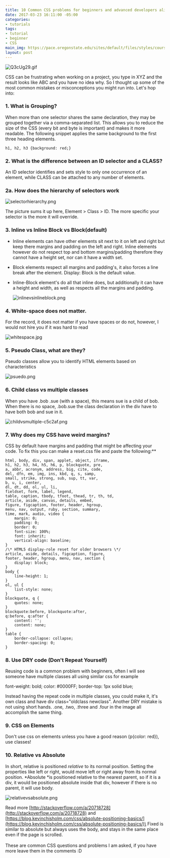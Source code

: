 ```yaml
---
title: 10 Common CSS problems for beginners and advanced developers alike
date: 2017-03-23 16:11:00 -05:00
categories:
- tutorials
tags:
- tutorial
- beginner
- CSS
main_img: https://pace.oregonstate.edu/sites/default/files/styles/course_banner_large/public/images/course/cover/pace-oregon-state-html-css-coding-web-design.jpg?itok=tNEZncCn
layout: post
---
```


![Q3cUg29.gif](/uploads/Q3cUg29.gif)

CSS can be frustrating when working on a project,  you type in XYZ and the result looks like ABC and you have no idea why. So I thought up some of the most common mistakes or misconceptions you might run into. Let's hop into:

### **1. What is Grouping?**

When more than one selector shares the same declaration, they may be grouped together via a comma-separated list. This allows you to reduce the size of the CSS (every bit and byte is important) and makes it more readable. The following snippet applies the same background to the first three heading elements.

    h1, h2, h3 {background: red;}

### **2. What is the difference between an ID selector and a CLASS?**

An ID selector identifies and sets style to only one occurrence of an element, while CLASS can be attached to any number of elements.

### **2a.  How does the hierarchy of selectors work**

![selectorhierarchy.png](/uploads/selectorhierarchy.png)

The picture sums it up here,  Element > Class > ID.  The more specific your selector is the more it will override.

### **3. Inline vs Inline Block vs Block(default)**

* Inline  elements  can have other elements sit next to it on left and right but keep there margins and padding on the left and right. Inline elements however do not respect top and bottom margins/padding therefore they cannot have a height set, nor can it have a width set.


* Block elements  respect all margins and padding's, it also forces a line break after the element. Display: Block is the default value.

* Inline-Block element's do all that inline does, but additionally it can have a height and width, as well as respects all the margins and padding.

  ![inlinevsinlineblock.png](/uploads/inlinevsinlineblock.png)

### **4. White-space does not matter.**

For the record, it does not matter if you have spaces or do not, however, I would not hire you if it was hard to read

![whitespace.jpg](/uploads/whitespace.jpg)

### **5. Pseudo Class, what are they?**

Pseudo classes allow you to identify HTML elements based on characteristics

![psuedo.png](/uploads/psuedo.png)

### **6. Child class vs multiple classes**

When you have .bob .sue (with a space), this means sue is a child of bob. When there is no space, .bob.sue the class declaration in the div have to have both bob and sue in it.

![childvsmultiple-c5c2af.png](/uploads/childvsmultiple-c5c2af.png)

### **7. Why does my CSS have weird margins?**

CSS by default have margins and padding that might be affecting your code. To fix this you can make a reset.css file and paste the following:\*\*

    html, body, div, span, applet, object, iframe,
    h1, h2, h3, h4, h5, h6, p, blockquote, pre,
    a, abbr, acronym, address, big, cite, code,
    del, dfn, em, img, ins, kbd, q, s, samp,
    small, strike, strong, sub, sup, tt, var,
    b, u, i, center,
    dl, dt, dd, ol, ul, li,
    fieldset, form, label, legend,
    table, caption, tbody, tfoot, thead, tr, th, td,
    article, aside, canvas, details, embed, 
    figure, figcaption, footer, header, hgroup, 
    menu, nav, output, ruby, section, summary,
    time, mark, audio, video {
        margin: 0;
        padding: 0;
        border: 0;
        font-size: 100%;
        font: inherit;
        vertical-align: baseline;
    }
    /\* HTML5 display-role reset for older browsers \*/
    article, aside, details, figcaption, figure, 
    footer, header, hgroup, menu, nav, section {
        display: block;
    }
    body {
        line-height: 1;
    }
    ol, ul {
        list-style: none;
    }
    blockquote, q {
        quotes: none;
    }
    blockquote:before, blockquote:after,
    q:before, q:after {
        content: '';
        content: none;
    }
    table {
        border-collapse: collapse;
        border-spacing: 0;
    }

### **8. Use DRY code (Don't Repeat Yourself)**

Reusing code is a common problem with beginners, often I will see someone have multiple classes all using similar css for example

font-weight: bold;
color: #0000FF;
border-top: 1px solid blue;

Instead having the repeat code in multiple classes, you could make it, it's own class and have div class="oldclass newclass". Another DRY mistake is not using short hands. .one, .two, .three and .four in the image all accomplish the same thing.

### **9. CSS on Elements**

Don't use css on elements unless you have a good reason (p{color: red}), use classes!

### **10. Relative vs Absolute**

In short, relative  is positioned *relative* to its normal position. Setting the properties like left or right, would move left or right away from its normal position.  *Absolute *is positioned relative to  the nearest parent, so if it is a div, it would be positioned absolute inside that div, however if there is no parent, it will use  body.

![relativevsabsolute.png](/uploads/relativevsabsolute.png)

Read more [http://stackoverflow.com/a/20718728](http://stackoverflow.com/a/20718728) and [https://blog.kevinchisholm.com/css/absolute-positioning-basics/](https://blog.kevinchisholm.com/css/absolute-positioning-basics/)\
Fixed is similar to absolute but always uses the body, and stays in the same place even if the page is scrolled.\
\
These are common CSS questions and problems I am asked, if you have more leave them in the comments :D